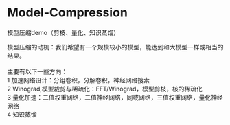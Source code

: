# Model-Compression
模型压缩demo（剪枝、量化、知识蒸馏）


模型压缩的动机：我们希望有一个规模较小的模型，能达到和大模型一样或相当的结果。<br/>
<br/>
主要有以下一些方向：<br/>
1 加速网络设计：分组卷积，分解卷积，神经网络搜索<br/>
2 Winograd,模型裁剪与稀疏化：FFT/Winograd，模型剪枝，核的稀疏化<br/>
3 量化加速：二值权重网络，二值神经网络，同或网络，三值权重网络，量化神经网络<br/>
4 知识蒸馏
